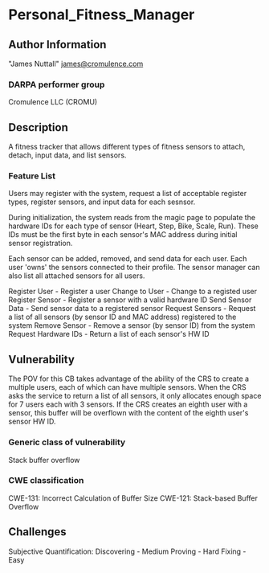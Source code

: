 # Personal_Fitness_Manager

## Author Information

"James Nuttall" <james@cromulence.com>

### DARPA performer group
Cromulence LLC (CROMU)

## Description

A fitness tracker that allows different types of fitness sensors to attach, detach, input data, and list sensors.

### Feature List

Users may register with the system, request a list of acceptable register types, register sensors, and input data for each sesnsor.

During initialization, the system reads from the magic page to populate the hardware IDs for each type of sensor (Heart, Step, Bike, Scale, Run). These IDs must be the first byte in each sensor's MAC address during initial sensor registration.

Each sensor can be added, removed, and send data for each user. Each user 'owns' the sensors connected to their profile. The sensor manager can also list all attached sensors for all users.

Register User - Register a user
Change to User - Change to a registed user
Register Sensor - Register a sensor with a valid hardware ID
Send Sensor Data - Send sensor data to a registered sensor
Request Sensors - Request a list of all sensors (by sensor ID and MAC address) registered to the system
Remove Sensor - Remove a sensor (by sensor ID) from the system
Request Hardware IDs - Return a list of each sensor's HW ID

## Vulnerability

The POV for this CB takes advantage of the ability of the CRS to create a multiple users, each of which can have multiple sensors. When the CRS asks the service to return a list of all sensors, it only allocates enough space for 7 users each with 3 sensors. If the CRS creates an eighth user with a sensor, this buffer will be overflown with the content of the eighth user's sensor HW ID.  

### Generic class of vulnerability
Stack buffer overflow

### CWE classification
CWE-131: Incorrect Calculation of Buffer Size
CWE-121: Stack-based Buffer Overflow


## Challenges
Subjective Quantification:
Discovering - Medium
Proving - Hard
Fixing - Easy
